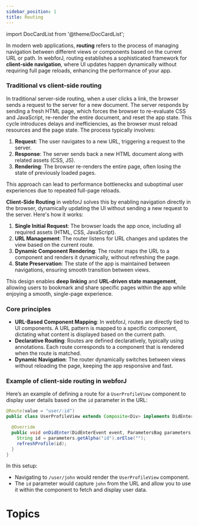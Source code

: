 ```yaml
---
sidebar_position: 1
title: Routing
---
```


<!-- vale off -->
import DocCardList from '@theme/DocCardList';

<!-- vale on -->

In modern web applications, **routing** refers to the process of managing navigation between different views or components based on the current URL or path. In webforJ, routing establishes a sophisticated framework for **client-side navigation**, where UI updates happen dynamically without requiring full page reloads, enhancing the performance of your app.

### Traditional vs client-side routing

In traditional server-side routing, when a user clicks a link, the browser sends a request to the server for a new document. The server responds by sending a fresh HTML page, which forces the browser to re-evaluate CSS and JavaScript, re-render the entire document, and reset the app state. This cycle introduces delays and inefficiencies, as the browser must reload resources and the page state. The process typically involves:

1. **Request**: The user navigates to a new URL, triggering a request to the server.
2. **Response**: The server sends back a new HTML document along with related assets (CSS, JS).
3. **Rendering**: The browser re-renders the entire page, often losing the state of previously loaded pages.

This approach can lead to performance bottlenecks and suboptimal user experiences due to repeated full-page reloads.

**Client-Side Routing** in webforJ solves this by enabling navigation directly in the browser, dynamically updating the UI without sending a new request to the server. Here's how it works:

1. **Single Initial Request**: The browser loads the app once, including all required assets (HTML, CSS, JavaScript).
2. **URL Management**: The router listens for URL changes and updates the view based on the current route.
3. **Dynamic Component Rendering**: The router maps the URL to a component and renders it dynamically, without refreshing the page.
4. **State Preservation**: The state of the app is maintained between navigations, ensuring smooth transition between views.

This design enables **deep linking** and **URL-driven state management**, allowing users to bookmark and share specific pages within the app while enjoying a smooth, single-page experience.

### Core principles

- **URL-Based Component Mapping**: In webforJ, routes are directly tied to UI components. A URL pattern is mapped to a specific component, dictating what content is displayed based on the current path.
- **Declarative Routing**: Routes are defined declaratively, typically using annotations. Each route corresponds to a component that is rendered when the route is matched.
- **Dynamic Navigation**: The router dynamically switches between views without reloading the page, keeping the app responsive and fast.

### Example of client-side routing in webforJ

Here’s an example of defining a route for a `UserProfileView` component to display user details based on the `id` parameter in the URL:

```java
@Route(value = "user/:id")
public class UserProfileView extends Composite<Div> implements DidEnterObserver {

  @Override
  public void onDidEnter(DidEnterEvent event, ParametersBag parameters) {
    String id = parameters.getAlpha("id").orElse("");
    refreshProfile(id);
  }
}
```

In this setup:

- Navigating to `/user/john` would render the `UserProfileView` component.
- The `id` parameter would capture `john` from the URL and allow you to use it within the component to fetch and display user data.

# Topics

<DocCardList className="topics-section" />